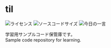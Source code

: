# til 
![ライセンス](https://img.shields.io/github/license/184ym2/til)
![ソースコードサイズ](https://img.shields.io/github/languages/code-size/184ym2/til)
![今日の一言](https://img.shields.io/badge/%E3%81%BE%E3%81%84%E3%81%AB%E3%81%A1-%E3%81%AD%E3%82%80%E3%81%9F%E3%81%84-9370DB)



学習用サンプルコード保管庫です。<br>
Sample code repository for learning.<br>




